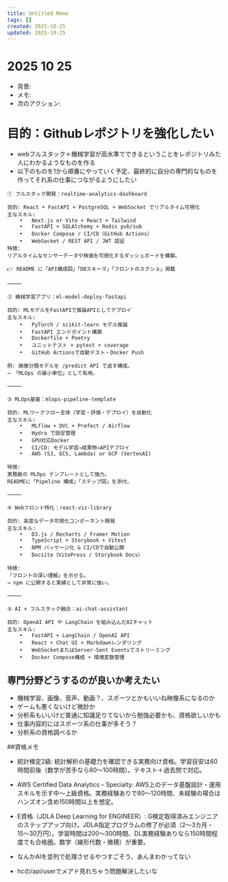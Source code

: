 ```yaml
---
title: Untitled Memo
tags: []
created: 2025-10-25
updated: 2025-10-25
---
```


# 2025 10 25

- 背景:
- メモ:
- 次のアクション:

# 目的：Githubレポジトリを強化したい
- webフルスタック＋機械学習が高水準でできるということをレポジトリみた人にわかるようなものを作る
- 以下のものを1から順番にやっていく予定、最終的に自分の専門的なものを作ってそれ系の仕事につながるようにしたい
```
① フルスタック開発：realtime-analytics-dashboard

目的: React + FastAPI + PostgreSQL + WebSocket でリアルタイム可視化
主なスキル:
	•	Next.js or Vite + React + Tailwind
	•	FastAPI + SQLAlchemy + Redis pub/sub
	•	Docker Compose / CI/CD（GitHub Actions）
	•	WebSocket / REST API / JWT 認証
特徴:
リアルタイムなセンサーデータや株価を可視化するダッシュボードを構築。

👉 README に「API構成図」「DBスキーマ」「フロントのスクショ」掲載

⸻

② 機械学習アプリ：ml-model-deploy-fastapi

目的: MLモデルをFastAPIで推論APIとしてデプロイ
主なスキル:
	•	PyTorch / scikit-learn モデル推論
	•	FastAPI エンドポイント構築
	•	Dockerfile + Poetry
	•	ユニットテスト + pytest + coverage
	•	GitHub Actionsで自動テスト・Docker Push

例: 画像分類モデルを /predict API で返す構成。
→ 「MLOps の最小単位」として有用。

⸻

③ MLOps基盤：mlops-pipeline-template

目的: MLワークフロー全体（学習・評価・デプロイ）を自動化
主なスキル:
	•	MLflow + DVC + Prefect / Airflow
	•	Hydra で設定管理
	•	GPU対応Docker
	•	CI/CD: モデル学習→成果物→APIデプロイ
	•	AWS (S3, ECS, Lambda) or GCP (VertexAI)

特徴:
実務級の MLOps テンプレートとして強力。
READMEに「Pipeline 構成」「ステップ図」を添付。

⸻

④ Webフロント特化：react-viz-library

目的: 高度なデータ可視化コンポーネント開発
主なスキル:
	•	D3.js / Recharts / Framer Motion
	•	TypeScript + Storybook + Vitest
	•	NPM パッケージ化 & CI/CDで自動公開
	•	Docsite（VitePress / Storybook Docs）

特徴:
「フロントの深い理解」を示せる。
→ npm に公開すると実績として非常に強い。

⸻

⑤ AI × フルスタック融合：ai-chat-assistant

目的: OpenAI API や LangChain を組み込んだAIチャット
主なスキル:
	•	FastAPI + LangChain / OpenAI API
	•	React + Chat UI + Markdownレンダリング
	•	WebSocketまたはServer-Sent Eventsでストリーミング
	•	Docker Compose構成 + 環境変数管理
```

## 専門分野どうするのが良いか考えたい
- 機械学習、画像、音声、動画？、スポーツとかもいいね映像系になるのか
- ゲームも悪くないけど微妙か
- 分析系もいいけど普通に知識足りてないから勉強必要かも、資格欲しいかも
- 仕事内容的にはスポーツ系の仕事が多そう？
- 分析系の資格調べるか

##資格メモ

- 統計検定2級: 統計解析の基礎力を確認できる実務向け資格。学習目安は60時間前後（数学が苦手なら80〜100時間）。テキスト＋過去問で対応。
- AWS Certified Data Analytics – Specialty: AWS上のデータ基盤設計・運用スキルを示す中〜上級資格。実務経験ありで80〜120時間、未経験の場合はハンズオン含め150時間以上を想定。
- E資格（JDLA Deep Learning for ENGINEER）: G検定取得済みエンジニアのステップアップ向け。JDLA指定プログラムの修了が必須（2〜3カ月・15〜30万円）。学習時間は200〜300時間、DL実務経験ありなら150時間程度でも合格圏。数学（線形代数・微積）が重要。

- なんかAIを並列で処理させるやつすごそう、あんまわかってない
- hcの/api/userでメアド見れちゃう問題解決したいな